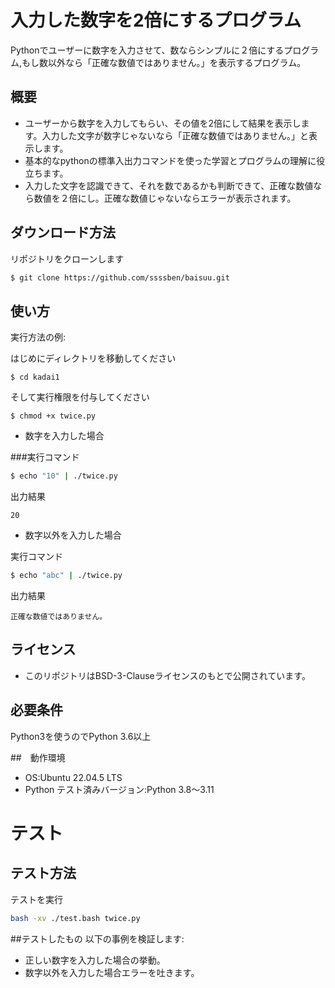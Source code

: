 # 入力した数字を2倍にするプログラム

Pythonでユーザーに数字を入力させて、数ならシンプルに２倍にするプログラム,もし数以外なら「正確な数値ではありません。」を表示するプログラム。

## 概要

- ユーザーから数字を入力してもらい、その値を2倍にして結果を表示します。入力した文字が数字じゃないなら「正確な数値ではありません。」と表示します。
- 基本的なpythonの標準入出力コマンドを使った学習とプログラムの理解に役立ちます。
- 入力した文字を認識できて、それを数であるかも判断できて、正確な数値なら数値を２倍にし。正確な数値じゃないならエラーが表示されます。

## ダウンロード方法

リポジトリをクローンします
```bash
$ git clone https://github.com/ssssben/baisuu.git
```

## 使い方

実行方法の例:

はじめにディレクトリを移動してください
```
$ cd kadai1
```
そして実行権限を付与してください
```
$ chmod +x twice.py
```

- 数字を入力した場合

###実行コマンド

```bash
$ echo "10" | ./twice.py
```
出力結果
```
20
```
- 数字以外を入力した場合

実行コマンド

```bash
$ echo "abc" | ./twice.py
```

出力結果
```
正確な数値ではありません。
```

## ライセンス
- このリポジトリはBSD-3-Clauseライセンスのもとで公開されています。

## 必要条件
Python3を使うのでPython 3.6以上

##　動作環境
- OS:Ubuntu 22.04.5 LTS
- Python テスト済みバージョン:Python 3.8～3.11

# テスト

## テスト方法

テストを実行
```bash
bash -xv ./test.bash twice.py
```

##テストしたもの
以下の事例を検証します:
- 正しい数字を入力した場合の挙動。
- 数字以外を入力した場合エラーを吐きます。
